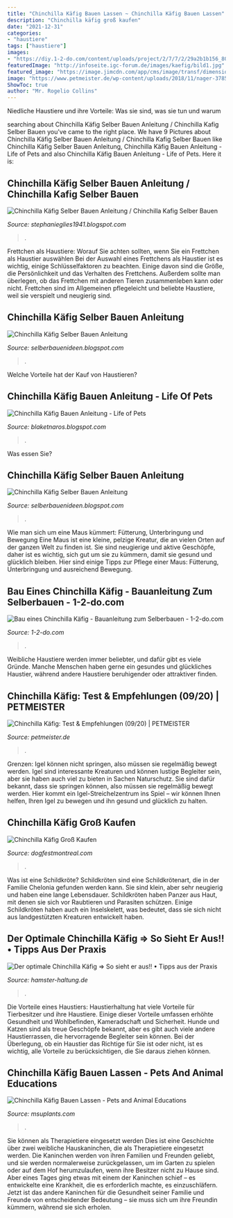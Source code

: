 ```yaml
---
title: "Chinchilla Käfig Bauen Lassen ~ Chinchilla Käfig Bauen Lassen"
description: "Chinchilla käfig groß kaufen"
date: "2021-12-31"
categories:
- "haustiere"
tags: ["haustiere"]
images:
- "https://diy.1-2-do.com/content/uploads/project/2/7/7/2/29a2b1b156_800x600-BB.JPG"
featuredImage: "http://infoseite.igc-forum.de/images/kaefig/bild1.jpg"
featured_image: "https://image.jimcdn.com/app/cms/image/transf/dimension=259x1024:format=jpg/path/s03505e2cbabdaa98/image/i420d9b10d8b9b770/version/1492429165/image.jpg"
image: "https://www.petmeister.de/wp-content/uploads/2018/11/nager-3785819_1280.jpg"
ShowToc: true
author: "Mr. Rogelio Collins"
---
```



Niedliche Haustiere und ihre Vorteile: Was sie sind, was sie tun und warum

	

		
searching about Chinchilla Käfig Selber Bauen Anleitung / Chinchilla Kafig Selber Bauen you've came to the right place. We have 9 Pictures about Chinchilla Käfig Selber Bauen Anleitung / Chinchilla Kafig Selber Bauen like Chinchilla Käfig Selber Bauen Anleitung, Chinchilla Käfig Bauen Anleitung - Life of Pets and also Chinchilla Käfig Bauen Anleitung - Life of Pets. Here it is:
		
    
## Chinchilla Käfig Selber Bauen Anleitung / Chinchilla Kafig Selber Bauen

<img loading=lazy src="http://infoseite.igc-forum.de/images/kaefig/06.jpg" onerror="this.onerror=null;this.src='https://tse3.mm.bing.net/th?id=OIP.Ej9S5YI8wAUxUX6ZqqtlTwAAAA&amp;pid=15.1';" alt="Chinchilla Käfig Selber Bauen Anleitung / Chinchilla Kafig Selber Bauen">

_Source: stephanieglies1941.blogspot.com_

>. 

	

Frettchen als Haustiere: Worauf Sie achten sollten, wenn Sie ein Frettchen als Haustier auswählen
Bei der Auswahl eines Frettchens als Haustier ist es wichtig, einige Schlüsselfaktoren zu beachten. Einige davon sind die Größe, die Persönlichkeit und das Verhalten des Frettchens. Außerdem sollte man überlegen, ob das Frettchen mit anderen Tieren zusammenleben kann oder nicht. Frettchen sind im Allgemeinen pflegeleicht und beliebte Haustiere, weil sie verspielt und neugierig sind.

    
## Chinchilla Käfig Selber Bauen Anleitung

<img loading=lazy src="http://infoseite.igc-forum.de/images/kaefig/bild1.jpg" onerror="this.onerror=null;this.src='https://tse3.mm.bing.net/th?id=OIP.-H8mBqsVeEUOkoKUnLlluAAAAA&amp;pid=15.1';" alt="Chinchilla Käfig Selber Bauen Anleitung">

_Source: selberbauenideen.blogspot.com_

>. 

	

Welche Vorteile hat der Kauf von Haustieren?

    
## Chinchilla Käfig Bauen Anleitung - Life Of Pets

<img loading=lazy src="https://i.pinimg.com/736x/6e/a8/c2/6ea8c2dfddec73c23ddd83863ce1db0d--chinchillas-hamsters.jpg" onerror="this.onerror=null;this.src='https://tse2.mm.bing.net/th?id=OIP.fp_odPgNeFHKEQMh1ZcuUgHaHa&amp;pid=15.1';" alt="Chinchilla Käfig Bauen Anleitung - Life of Pets">

_Source: blaketnaros.blogspot.com_

>. 

	

Was essen Sie?

    
## Chinchilla Käfig Selber Bauen Anleitung

<img loading=lazy src="https://image.jimcdn.com/app/cms/image/transf/dimension=259x1024:format=jpg/path/s03505e2cbabdaa98/image/i420d9b10d8b9b770/version/1492429165/image.jpg" onerror="this.onerror=null;this.src='https://tse1.mm.bing.net/th?id=OIP.FY8LF22RbtawsT1H3phXGAAAAA&amp;pid=15.1';" alt="Chinchilla Käfig Selber Bauen Anleitung">

_Source: selberbauenideen.blogspot.com_

>. 

	

Wie man sich um eine Maus kümmert: Fütterung, Unterbringung und Bewegung
Eine Maus ist eine kleine, pelzige Kreatur, die an vielen Orten auf der ganzen Welt zu finden ist. Sie sind neugierige und aktive Geschöpfe, daher ist es wichtig, sich gut um sie zu kümmern, damit sie gesund und glücklich bleiben. Hier sind einige Tipps zur Pflege einer Maus: Fütterung, Unterbringung und ausreichend Bewegung.

    
## Bau Eines Chinchilla Käfig - Bauanleitung Zum Selberbauen - 1-2-do.com

<img loading=lazy src="https://diy.1-2-do.com/content/uploads/project/2/7/7/2/29a2b1b156_800x600-BB.JPG" onerror="this.onerror=null;this.src='https://tse1.mm.bing.net/th?id=OIP.G5h_94c6bpJglzaa215y-AHaE7&amp;pid=15.1';" alt="Bau eines Chinchilla Käfig - Bauanleitung zum Selberbauen - 1-2-do.com">

_Source: 1-2-do.com_

>. 

	

Weibliche Haustiere werden immer beliebter, und dafür gibt es viele Gründe. Manche Menschen haben gerne ein gesundes und glückliches Haustier, während andere Haustiere beruhigender oder attraktiver finden.

    
## Chinchilla Käfig: Test &amp; Empfehlungen (09/20) | PETMEISTER

<img loading=lazy src="https://www.petmeister.de/wp-content/uploads/2018/11/nager-3785819_1280.jpg" onerror="this.onerror=null;this.src='https://tse3.mm.bing.net/th?id=OIP.oWc0cnHYH3Gp7wQF9YLqlAHaE7&amp;pid=15.1';" alt="Chinchilla Käfig: Test &amp; Empfehlungen (09/20) | PETMEISTER">

_Source: petmeister.de_

>. 

	

Grenzen: Igel können nicht springen, also müssen sie regelmäßig bewegt werden.
Igel sind interessante Kreaturen und können lustige Begleiter sein, aber sie haben auch viel zu bieten in Sachen Naturschutz. Sie sind dafür bekannt, dass sie springen können, also müssen sie regelmäßig bewegt werden. Hier kommt ein Igel-Streichelzentrum ins Spiel – wir können Ihnen helfen, Ihren Igel zu bewegen und ihn gesund und glücklich zu halten.

    
## Chinchilla Käfig Groß Kaufen

<img loading=lazy src="https://i.pinimg.com/originals/0c/f7/81/0cf781c4db5a2f195497a72bb13edb56.jpg" onerror="this.onerror=null;this.src='https://tse3.mm.bing.net/th?id=OIP.sAFkGhP9_3M9VgFXzNiU9gHaFj&amp;pid=15.1';" alt="Chinchilla Käfig Groß Kaufen">

_Source: dogfestmontreal.com_

>. 

	

Was ist eine Schildkröte?
Schildkröten sind eine Schildkrötenart, die in der Familie Chelonia gefunden werden kann. Sie sind klein, aber sehr neugierig und haben eine lange Lebensdauer. Schildkröten haben Panzer aus Haut, mit denen sie sich vor Raubtieren und Parasiten schützen. Einige Schildkröten haben auch ein Inselskelett, was bedeutet, dass sie sich nicht aus landgestützten Kreaturen entwickelt haben.

    
## Der Optimale Chinchilla Käfig ⇒ So Sieht Er Aus!! • Tipps Aus Der Praxis

<img loading=lazy src="https://images-eu.ssl-images-amazon.com/images/I/51UNdCqlpML._SS500_.jpg" onerror="this.onerror=null;this.src='https://tse3.mm.bing.net/th?id=OIP.T72S0Kth5hOtWf35ce8hkgHaHa&amp;pid=15.1';" alt="Der optimale Chinchilla Käfig ⇒ So sieht er aus!! • Tipps aus der Praxis">

_Source: hamster-haltung.de_

>. 

	

Die Vorteile eines Haustiers:
Haustierhaltung hat viele Vorteile für Tierbesitzer und ihre Haustiere. Einige dieser Vorteile umfassen erhöhte Gesundheit und Wohlbefinden, Kameradschaft und Sicherheit. Hunde und Katzen sind als treue Geschöpfe bekannt, aber es gibt auch viele andere Haustierrassen, die hervorragende Begleiter sein können. Bei der Überlegung, ob ein Haustier das Richtige für Sie ist oder nicht, ist es wichtig, alle Vorteile zu berücksichtigen, die Sie daraus ziehen können.

    
## Chinchilla Käfig Bauen Lassen - Pets And Animal Educations

<img loading=lazy src="https://i.pinimg.com/originals/de/ba/c0/debac07d7648dee62c1194a53e49987a.jpg" onerror="this.onerror=null;this.src='https://tse3.mm.bing.net/th?id=OIP.VWOXKyVJNqiXLplXuMwsbwAAAA&amp;pid=15.1';" alt="Chinchilla Käfig Bauen Lassen - Pets and Animal Educations">

_Source: msuplants.com_

>. 

	

Sie können als Therapietiere eingesetzt werden
Dies ist eine Geschichte über zwei weibliche Hauskaninchen, die als Therapietiere eingesetzt werden. Die Kaninchen werden von ihren Familien und Freunden geliebt, und sie werden normalerweise zurückgelassen, um im Garten zu spielen oder auf dem Hof herumzulaufen, wenn ihre Besitzer nicht zu Hause sind. Aber eines Tages ging etwas mit einem der Kaninchen schief – es entwickelte eine Krankheit, die es erforderlich machte, es einzuschläfern. Jetzt ist das andere Kaninchen für die Gesundheit seiner Familie und Freunde von entscheidender Bedeutung – sie muss sich um ihre Freundin kümmern, während sie sich erholen.

